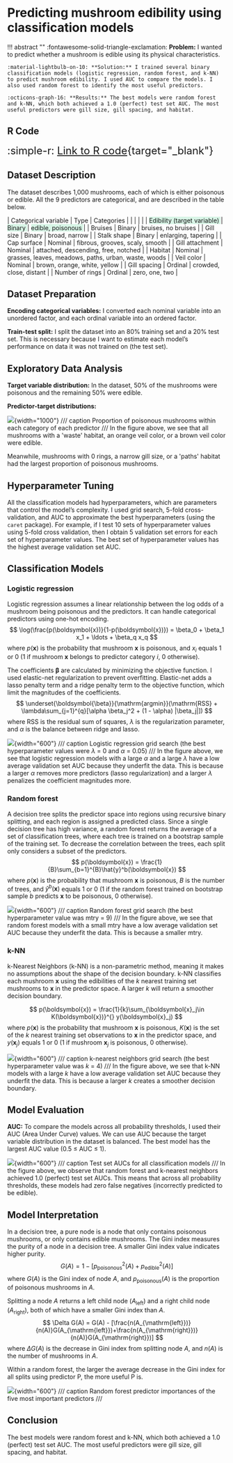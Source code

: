 # Predicting mushroom edibility using classification models

!!! abstract ""
    :fontawesome-solid-triangle-exclamation: **Problem:** I wanted to predict whether a mushroom is edible using its physical characteristics.

    :material-lightbulb-on-10: **Solution:** I trained several binary classification models (logistic regression, random forest, and k-NN) to predict mushroom edibility. I used AUC to compare the models. I also used random forest to identify the most useful predictors.

    :octicons-graph-16: **Results:** The best models were random forest and k-NN, which both achieved a 1.0 (perfect) test set AUC. The most useful predictors were gill size, gill spacing, and habitat.


## R Code
<font size="5"> :simple-r: [Link to R code](http://blue-fish-0.github.io/R_code_for_mushroom_edibility_classification_project.html){target="_blank"} </font>

## Dataset Description
The dataset describes 1,000 mushrooms, each of which is either poisonous or edible. All the 9 predictors are categorical, and are described in the table below.

| Categorical variable            | Type      | Categories                        |
|                                 |           |                                   |
| <span style="background-color:#d8f5e6"> Edibility (target variable) </span> | <span style="background-color:#d8f5e6"> Binary </span>  | <span style="background-color:#d8f5e6"> edible, poisonous </span> |
| Bruises                         | Binary    | bruises, no bruises |
| Gill size                       | Binary    | broad, narrow |
| Stalk shape                     | Binary    | enlarging, tapering |
| Cap surface                     | Nominal   | fibrous, grooves, scaly, smooth |
| Gill attachment                 | Nominal   | attached, descending, free, notched |
| Habitat                         | Nominal   | grasses, leaves, meadows, paths, urban, waste, woods |
| Veil color                      | Nominal   | brown, orange, white, yellow |
| Gill spacing                    | Ordinal   | crowded, close, distant |
| Number of rings                 | Ordinal   | zero, one, two |

## Dataset Preparation

**Encoding categorical variables:** I converted each nominal variable into an unordered factor, and each ordinal variable into an ordered factor.

**Train-test split:** I split the dataset into an 80% training set and a 20% test set. This is
necessary because I want to estimate each model’s performance on data it was not trained
on (the test set).

## Exploratory Data Analysis

**Target variable distribution:** In the dataset, 50% of the mushrooms were poisonous and the 
remaining 50% were edible. 

**Predictor-target distributions:** 

![](images/mushroom_classification/poisonous_proportions.png){width="1000"}
/// caption
Proportion of poisonous mushrooms within each category of each predictor
///
In the figure above, we see that all mushrooms with a 'waste' habitat, an orange veil color, or a brown veil color were edible.  

Meanwhile, mushrooms with 0 rings, a narrow gill size, or a 'paths' habitat had the largest proportion of poisonous mushrooms.

## Hyperparameter Tuning

All the classification models had hyperparameters, which are parameters that
control the model’s complexity. I used grid search, 5-fold cross-validation, and AUC to approximate
the best hyperparameters (using the `caret` package). For example, if I test 10 sets of
hyperparameter values using 5-fold cross validation, then I obtain 5 validation set errors for
each set of hyperparameter values. The best set of hyperparameter values has the highest
average validation set AUC.

## Classification Models

### Logistic regression
Logistic regression assumes a linear relationship between the log odds of
a mushroom being poisonous and the predictors. It can handle categorical predictors using one-hot
encoding. 
$$
\log(\frac{p(\boldsymbol{x})}{1-p(\boldsymbol{x})}) = \beta_0 + \beta_1 x_1 + \ldots + \beta_q x_q
$$
where $p(\boldsymbol{x})$ is the probability that mushroom $\boldsymbol{x}$ is poisonous, and $x_i$ equals 1 or 0 (1 if mushroom $\boldsymbol{x}$ belongs to predictor category $i$, 0 otherwise).

The coefficients $\boldsymbol{\beta}$ are calculated by minimizing the objective function. I used elastic-net regularization to prevent overfitting. Elastic-net adds a lasso penalty term and a ridge penalty term to the objective function, which limit the magnitudes of the coefficients.
$$
\underset{\boldsymbol{\beta}}{\mathrm{argmin}}(\mathrm{RSS} + \lambda\sum_{j=1}^{q}[\alpha \beta_j^2 + (1 - \alpha) |\beta_j|])
$$
where $\mathrm{RSS}$ is the residual sum of squares, $\lambda$ is the
regularization parameter, and $\alpha$ is the balance between ridge and lasso.

![](images/mushroom_classification/logistic_regression_grid_search.png){width="600"}
/// caption
Logistic regression grid search (the best hyperparameter values were $\lambda$ = 0 and $\alpha$ = 0.05)
///
In the figure above, we see that logistic regression models with a large $\alpha$ 
and a large $\lambda$ have a low average validation set AUC because they underfit the data. 
This is because a larger $\alpha$ removes more predictors (lasso regularization) and a larger $\lambda$ 
penalizes the coefficient magnitudes more.


### Random forest
A decision tree splits the predictor space into regions using recursive binary splitting, and each region is assigned a predicted class. Since a single decision tree has high variance, a random forest returns the average of a set of classification trees, where each tree is trained on a bootstrap sample of the training set. To decrease the correlation between the trees, each split only considers a subset of the predictors. 
$$
p(\boldsymbol{x}) = \frac{1}{B}\sum_{b=1}^{B}\hat{y}^b(\boldsymbol{x})
$$
where $p(\boldsymbol{x})$ is the probability that mushroom $\boldsymbol{x}$ is poisonous, $B$ is the number of trees, and $\hat{y}^b(\boldsymbol{x})$ equals 1 or 0 (1 if the random forest trained on bootstrap sample $b$ predicts  $\boldsymbol{x}$ to be poisonous, 0 otherwise).

![](images/mushroom_classification/random_forest_grid_search.png){width="600"}
/// caption
Random forest grid search (the best hyperparameter value was $\mathrm{mtry}$ = 9)
///
In the figure above, we see that random forest models with a small $\mathrm{mtry}$ have 
a low average validation set AUC because they underfit the data. This is because a smaller 
$\mathrm{mtry}$.

### k-NN 
k-Nearest Neighbors (k-NN) is a non-parametric method, meaning it makes no
assumptions about the shape of the decision boundary. k-NN classifies each mushroom $\boldsymbol{x}$ using
the edibilities of the $k$ nearest training set mushrooms to $\boldsymbol{x}$ in the predictor space. A
larger $k$ will return a smoother decision boundary.   

$$
p(\boldsymbol{x}) = \frac{1}{k}\sum_{\boldsymbol{x}_j\in K(\boldsymbol{x})}^{} y(\boldsymbol{x}_j)
$$
where $p(\boldsymbol{x})$ is the probability that mushroom $\boldsymbol{x}$ is poisonous, 
$K(\boldsymbol{x})$ is the set of the $k$ nearest training set observations to $\boldsymbol{x}$ in 
the predictor space, and $y(\boldsymbol{x}_j)$ equals 1 or 0 (1 if mushroom $\boldsymbol{x}_j$ 
is poisonous, 0 otherwise).

![](images/mushroom_classification/knn_grid_search.png){width="600"}
/// caption
k-nearest neighbors grid search (the best hyperparameter value was $k$ = 4)
///
In the figure above, we see that k-NN models with a large $k$ have a low average validation set 
AUC because they underfit the data. This is because a larger $k$ creates a smoother decision boundary.

## Model Evaluation

**AUC:** To compare the models across all probability thresholds, I used their AUC
(Area Under Curve) values. We can use AUC because the target variable distribution in 
the dataset is balanced. The best model has the largest AUC value (0.5 ≤ AUC ≤ 1).

![](images/mushroom_classification/test_set_AUCs.png){width="600"}
/// caption
Test set AUCs for all classification models
///
In the figure above, we observe that random forest and k-nearest neighbors achieved 1.0 (perfect) test
set AUCs. This means that across all probability thresholds, these models had zero false
negatives (incorrectly predicted to be edible).

## Model Interpretation

In a decision tree, a pure node is a node that only contains poisonous mushrooms, or 
only contains edible mushrooms. The Gini index measures the purity of a node in a decision tree. 
A smaller Gini index value indicates higher purity. 
$$
G(A) = 1 - [p_{\mathrm{poisonous}}^2(A) + p_{\mathrm{edible}}^2(A)]
$$
where $G(A)$ is the Gini index of node $A$, and $p_{\mathrm{poisonous}}(A)$ is the proportion of poisonous
mushrooms in $A$.

Splitting a node $A$ returns a left child node ($A_{\mathrm{left}}$) and a right child node ($A_{\mathrm{right}}$), 
both of which have a smaller Gini index than $A$.
$$
\Delta G(A) = G(A) - [\frac{n(A_{\mathrm{left}})}{n(A)}G(A_{\mathrm{left}})+\frac{n(A_{\mathrm{right}})}{n(A)}G(A_{\mathrm{right}})]
$$
where $\Delta G(A)$ is the decrease in Gini index from splitting node $A$, and $n(A)$ is the number of 
mushrooms in $A$.

Within a random forest, the larger the average decrease in the Gini index for all 
splits using predictor P, the more useful P is.

![](images/mushroom_classification/predictor_importances.png){width="600"}
/// caption
Random forest predictor importances of the five most important predictors 
///

## Conclusion

The best models were random forest and k-NN, which both achieved a 1.0 (perfect) test set AUC. The most useful predictors were gill size, gill spacing, and habitat.